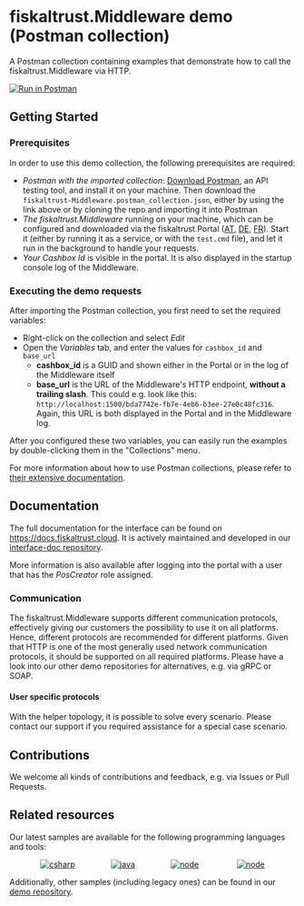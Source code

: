 # fiskaltrust.Middleware demo (Postman collection)
A Postman collection containing examples that demonstrate how to call the fiskaltrust.Middleware via HTTP.

[![Run in Postman](https://run.pstmn.io/button.svg)](https://app.getpostman.com/run-collection/b3debf96ebe1199f413d)

## Getting Started

### Prerequisites
In order to use this demo collection, the following prerequisites are required:
- *Postman with the imported collection*: [Download Postman](https://www.postman.com/), an API testing tool, and install it on your machine. Then download the `fiskaltrust-Middleware.postman_collection.json`, either by using the link above or by cloning the repo and importing it into Postman
- *The fiskaltrust.Middleware* running on your machine, which can be configured and downloaded via the fiskaltrust.Portal ([AT](https://portal.fiskaltrust.at), [DE](https://portal.fiskaltrust.de), [FR](https://portal.fiskaltrust.fr)). Start it (either by running it as a service, or with the `test.cmd` file), and let it run in the background to handle your requests.
- *Your Cashbox Id* is visible in the portal. It is also displayed in the startup console log of the Middleware. 

### Executing the demo requests
After importing the Postman collection, you first need to set the required variables:
- Right-click on the collection and select _Edit_
- Open the _Variables_ tab, and enter the values for `cashbox_id` and `base_url` 
   - **cashbox_id** is a GUID and shown either in the Portal or in the log of the Middleware itself
   - **base_url** is the URL of the Middleware's HTTP endpoint, **without a trailing slash**. This could e.g. look like this: `http://localhost:1500/bda7742e-fb7e-4eb6-b3ee-27e0c48fc316`. Again, this URL is both displayed in the Portal and in the Middleware log.

After you configured these two variables, you can easily run the examples by double-clicking them in the "Collections" menu.

For more information about how to use Postman collections, please refer to [their extensive documentation](https://learning.postman.com/docs/postman/collections/intro-to-collections/).

## Documentation
The full documentation for the interface can be found on https://docs.fiskaltrust.cloud. It is actively maintained and developed in our [interface-doc repository](https://github.com/fiskaltrust/interface-doc). 

More information is also available after logging into the portal with a user that has the _PosCreator_ role assigned.

### Communication
The fiskaltrust.Middleware supports different communication protocols, effectively giving our customers the possibility to use it on all platforms. Hence, different protocols are recommended for different platforms. Given that HTTP is one of the most generally used network communication protocols, it should be supported on all required platforms. Please have a look into our other demo repositories for alternatives, e.g. via gRPC or SOAP.

#### User specific protocols
With the helper topology, it is possible to solve every scenario. Please contact our support if you required assistance for a special case scenario.

## Contributions
We welcome all kinds of contributions and feedback, e.g. via Issues or Pull Requests. 

## Related resources
Our latest samples are available for the following programming languages and tools:
<p align="center">
  <a href="https://github.com/fiskaltrust/middleware-demo-dotnet"><img src="https://upload.wikimedia.org/wikipedia/commons/thumb/7/7a/C_Sharp_logo.svg/100px-C_Sharp_logo.svg.png" alt="csharp"></a>&nbsp;&nbsp;&nbsp;&nbsp;&nbsp;&nbsp;&nbsp;&nbsp;&nbsp;&nbsp;&nbsp;&nbsp;&nbsp;&nbsp;&nbsp;
  <a href="https://github.com/fiskaltrust/middleware-demo-java"><img src="https://upload.wikimedia.org/wikiversity/de/thumb/b/b8/Java_cup.svg/100px-Java_cup.svg.png" alt="java"></a>&nbsp;&nbsp;&nbsp;&nbsp;&nbsp;&nbsp;&nbsp;&nbsp;&nbsp;&nbsp;&nbsp;&nbsp;&nbsp;&nbsp;&nbsp;
  <a href="https://github.com/fiskaltrust/middleware-demo-node"><img src="https://upload.wikimedia.org/wikipedia/commons/thumb/d/d9/Node.js_logo.svg/100px-Node.js_logo.svg.png" alt="node"></a> &nbsp;&nbsp;&nbsp;&nbsp;&nbsp;&nbsp;&nbsp;&nbsp;&nbsp;&nbsp;&nbsp;&nbsp;&nbsp;&nbsp;&nbsp;
  <a href="https://github.com/fiskaltrust/middleware-demo-postman"><img src="https://avatars3.githubusercontent.com/u/10251060?s=100&v=4" alt="node"></a>
</p>

Additionally, other samples (including legacy ones) can be found in our [demo repository](https://github.com/fiskaltrust/demo).
